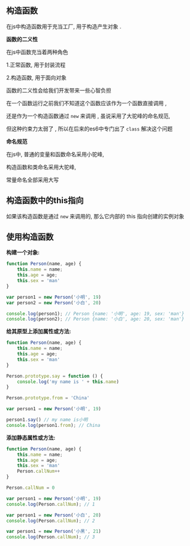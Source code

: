 ## 构造函数

在js中构造函数用于充当工厂, 用于构造产生对象 . 



**函数的二义性**

在js中函数充当着两种角色

1.正常函数, 用于封装流程

2.构造函数, 用于面向对象

函数的二义性会给我们开发带来一些心智负担

在一个函数运行之前我们不知道这个函数应该作为一个函数直接调用 , 

还是作为一个构造函数通过 `new` 来调用 , 虽说采用了大驼峰的命名规范, 

但这种约束力太弱了 , 所以在后来的es6中专门出了 `class` 解决这个问题



**命名规范**

在js中, 普通的变量和函数命名采用小驼峰, 

构造函数和类命名采用大驼峰, 

常量命名全部采用大写





## 构造函数中的this指向

如果该构造函数是通过 `new` 来调用的, 那么它内部的 this 指向创建的实例对象





## 使用构造函数

**构建一个对象:**

```js
function Person(name, age) {
    this.name = name;
    this.age = age;
    this.sex = 'man'
}

var person1 = new Person('小明', 19)
var person2 = new Person('小白', 20)

console.log(person1); // Person {name: '小明', age: 19, sex: 'man'}
console.log(person2); // Person {name: '小白', age: 20, sex: 'man'}
```





**给其原型上添加属性或方法:**

```js
function Person(name, age) {
    this.name = name;
    this.age = age;
    this.sex = 'man'
}

Person.prototype.say = function () {
    console.log('my name is ' + this.name)
}

Person.prototype.from = 'China'

var person1 = new Person('小明', 19)

person1.say() // my name is小明
console.log(person1.from); // China
```





**添加静态属性或方法:**

```js
function Person(name, age) {
    this.name = name;
    this.age = age;
    this.sex = 'man'
    Person.callNum++
}

Person.callNum = 0

var person1 = new Person('小明', 19)
console.log(Person.callNum); // 1

var person1 = new Person('小白', 20)
console.log(Person.callNum); // 2

var person1 = new Person('小黑', 21)
console.log(Person.callNum); // 3
```

